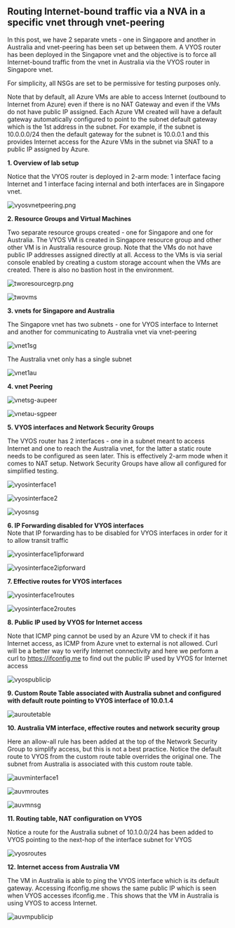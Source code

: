 ## Routing Internet-bound traffic via a NVA in a specific vnet through vnet-peering

In this post, we have 2 separate vnets - one in Singapore and another in Australia and vnet-peering has been set up between them. A VYOS router has been deployed in the Singapore vnet and the objective is to force all Internet-bound traffic from the vnet in Australia via the VYOS router in Singapore vnet. 

For simplicity, all NSGs are set to be permissive for testing purposes only.

Note that by default, all Azure VMs are able to access Internet (outbound to Internet from Azure) even if there is no NAT Gateway and even if the VMs do not have public IP assigned. Each Azure VM created will have a default gateway automatically configured to point to the subnet default gateway which is the 1st address in the subnet. For example, if the subnet is 10.0.0.0/24 then the default gateway for the subnet is 10.0.0.1 and this provides Internet access for the Azure VMs in the subnet via SNAT to a public IP assigned by Azure.


**1. Overview of lab setup**

Notice that the VYOS router is deployed in 2-arm mode: 1 interface facing Internet and 1 interface facing internal and both interfaces are in Singapore vnet.

![vyosvnetpeering.png](https://github.com/chianw/chianw/blob/main/vyosvnetpeering.png)

**2. Resource Groups and Virtual Machines**

Two separate resource groups created - one for Singapore and one for Australia. The VYOS VM is created in Singapore resource group and other other VM is in Australia resource group. Note that the VMs do not have public IP addresses assigned directly at all. Access to the VMs is via serial console enabled by creating a custom storage account when the VMs are created. There is also no bastion host in the environment.

![tworesourcegrp.png](https://github.com/chianw/chianw/blob/main/tworesourcegrp.png)

![twovms](https://github.com/chianw/chianw/blob/main/twovms.png)


**3. vnets for Singapore and Australia**

The Singapore vnet has two subnets - one for VYOS interface to Internet and another for communicating to Australia vnet via vnet-peering

![vnet1sg](https://github.com/chianw/chianw/blob/main/vnet1sg.png)

The Australia vnet only has a single subnet

![vnet1au](https://github.com/chianw/chianw/blob/main/vnet1au.png)


**4. vnet Peering**

![vnetsg-aupeer](https://github.com/chianw/chianw/blob/main/vnetsg-aupeer.png)

![vnetau-sgpeer](https://github.com/chianw/chianw/blob/main/vnetau-sgpeer.png)


**5. VYOS interfaces and Network Security Groups**

The VYOS router has 2 interfaces - one in a subnet meant to access Internet and one to reach the Australia vnet, for the latter a static route needs to be configured as seen later. This is effectively 2-arm mode when it comes to NAT setup. Network Security Groups have allow all configured for simplified testing. 

![vyosinterface1](https://github.com/chianw/chianw/blob/main/vyosinterface1.png)

![vyosinterface2](https://github.com/chianw/chianw/blob/main/vyosinterface2.png)

![vyosnsg](https://github.com/chianw/chianw/blob/main/vyosnsg.png)


**6. IP Forwarding disabled for VYOS interfaces**  
Note that IP forwarding has to be disabled for VYOS interfaces in order for it to allow transit traffic

![vyosinterface1ipforward](https://github.com/chianw/chianw/blob/main/vyosinterface1ipforward.png)

![vyosinterface2ipforward](https://github.com/chianw/chianw/blob/main/vyosinterface2ipforward.png)

**7. Effective routes for VYOS interfaces**  

![vyosinterface1routes](https://github.com/chianw/chianw/blob/main/vyosinterface1routes.png)

![vyosinterface2routes](https://github.com/chianw/chianw/blob/main/vyosinterface2routes.png)

**8. Public IP used by VYOS for Internet access**  

Note that ICMP ping cannot be used by an Azure VM to check if it has Internet access, as ICMP from Azure vnet to external is not allowed. Curl will be a better way to verify Internet connectivity and here we perform a curl to https://ifconfig.me to find out the public IP used by VYOS for Internet access

![vyospublicip](https://github.com/chianw/chianw/blob/main/vyospublicip.png)

**9. Custom Route Table associated with Australia subnet and configured with default route pointing to VYOS interface of 10.0.1.4** 

![auroutetable](https://github.com/chianw/chianw/blob/main/auroutetable.png)

**10. Australia VM interface, effective routes and network security group**  

Here an allow-all rule has been added at the top of the Network Security Group to simplify access, but this is not a best practice. Notice the default route to VYOS from the custom route table overrides the original one. The subnet from Australia is associated with this custom route table.

![auvminterface1](https://github.com/chianw/chianw/blob/main/auvminterface1.png)

![auvmroutes](https://github.com/chianw/chianw/blob/main/auvmroutes.png)

![auvmnsg](https://github.com/chianw/chianw/blob/main/auvmnsg.png)


**11. Routing table, NAT configuration on VYOS**  

Notice a route for the Australia subnet of 10.1.0.0/24 has been added to VYOS pointing to the next-hop of the interface subnet for VYOS

![vyosroutes](https://github.com/chianw/chianw/blob/main/vyosroutes.png)


**12. Internet access from Australia VM**  

The VM in Australia is able to ping the VYOS interface which is its default gateway. Accessing ifconfig.me shows the same public IP which is seen when VYOS accesses ifconfig.me . This shows that the VM in Australia is using VYOS to access Internet.

![auvmpublicip](https://github.com/chianw/chianw/blob/main/auvmpublicip.png)


